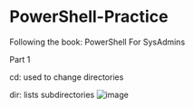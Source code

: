 # PowerShell-Practice
Following the book: PowerShell For SysAdmins

Part 1

cd: used to change directories

dir: lists subdirectories
![image](https://github.com/colehcagle/PowerShell-Practice/assets/90011945/453716a1-1b06-4cce-acca-c3181b349cd1)
